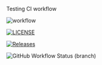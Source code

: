 
Testing CI workflow

![workflow](https://github.com/Quintranela/sem/actions/workflows/main.yml/badge.svg)

[![LICENSE](https://img.shields.io/github/license/Quintranela/sem.svg?style=flat-square)](https://github.com/Quintranela/sem/blob/master/LICENSE)

[![Releases](https://img.shields.io/github/release/Quintranela/sem/all.svg?style=flat-square)](https://github.com/Quintranela/sem/releases)

![GitHub Workflow Status (branch)](https://img.shields.io/github/workflow/status/Quintranela/sem/A%20workflow%20for%20my%20Hello%20World%20App/develop)
